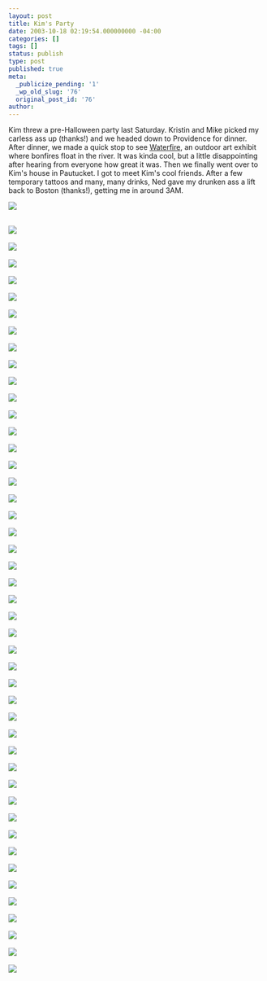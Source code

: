 ```yaml
---
layout: post
title: Kim's Party
date: 2003-10-18 02:19:54.000000000 -04:00
categories: []
tags: []
status: publish
type: post
published: true
meta:
  _publicize_pending: '1'
  _wp_old_slug: '76'
  original_post_id: '76'
author: 
---
```

Kim threw a pre-Halloween party last Saturday.  Kristin and Mike picked my carless ass up (thanks!) and we headed down to Providence for dinner.  After dinner, we made a quick stop to see <a href="http://www.waterfire.com/">Waterfire</a>, an outdoor art exhibit where bonfires float in the river.  It was kinda cool, but a little disappointing after hearing from everyone how great it was.  Then we finally went over to Kim's house in Pautucket.  I got to meet Kim's cool friends.  After a few temporary tattoos and many, many drinks, Ned gave my drunken ass a lift back to Boston (thanks!), getting me in around 3AM.

<a href="/albums/rhodeisland/DCP_3537.JPG"><img src="/albums/rhodeisland/thumbnails/DCP_3537.JPG" /></a><br /><br />
<!--more-->
<a href="/albums/rhodeisland/DCP_3525.JPG"><img src="/albums/rhodeisland/thumbnails/DCP_3525.JPG" /></a><br /><br />
<a href="/albums/rhodeisland/DCP_3531.JPG"><img src="/albums/rhodeisland/thumbnails/DCP_3531.JPG" /></a><br /><br />
<a href="/albums/rhodeisland/DCP_3533.JPG"><img src="/albums/rhodeisland/thumbnails/DCP_3533.JPG" /></a><br /><br />
<a href="/albums/rhodeisland/DCP_3534.JPG"><img src="/albums/rhodeisland/thumbnails/DCP_3534.JPG" /></a><br /><br />
<a href="/albums/rhodeisland/DCP_3535.JPG"><img src="/albums/rhodeisland/thumbnails/DCP_3535.JPG" /></a><br /><br />
<a href="/albums/rhodeisland/DCP_3538.JPG"><img src="/albums/rhodeisland/thumbnails/DCP_3538.JPG" /></a><br /><br />
<a href="/albums/rhodeisland/DCP_3539.JPG"><img src="/albums/rhodeisland/thumbnails/DCP_3539.JPG" /></a><br /><br />
<a href="/albums/rhodeisland/DCP_3542.JPG"><img src="/albums/rhodeisland/thumbnails/DCP_3542.JPG" /></a><br /><br />
<a href="/albums/rhodeisland/DCP_3543.JPG"><img src="/albums/rhodeisland/thumbnails/DCP_3543.JPG" /></a><br /><br />
<a href="/albums/rhodeisland/DCP_3545.JPG"><img src="/albums/rhodeisland/thumbnails/DCP_3545.JPG" /></a><br /><br />
<a href="/albums/rhodeisland/DCP_3546.JPG"><img src="/albums/rhodeisland/thumbnails/DCP_3546.JPG" /></a><br /><br />
<a href="/albums/rhodeisland/DCP_3548.JPG"><img src="/albums/rhodeisland/thumbnails/DCP_3548.JPG" /></a><br /><br />
<a href="/albums/rhodeisland/DCP_3549.JPG"><img src="/albums/rhodeisland/thumbnails/DCP_3549.JPG" /></a><br /><br />
<a href="/albums/rhodeisland/DCP_3551.JPG"><img src="/albums/rhodeisland/thumbnails/DCP_3551.JPG" /></a><br /><br />
<a href="/albums/rhodeisland/DCP_3553.JPG"><img src="/albums/rhodeisland/thumbnails/DCP_3553.JPG" /></a><br /><br />
<a href="/albums/rhodeisland/DCP_3554.JPG"><img src="/albums/rhodeisland/thumbnails/DCP_3554.JPG" /></a><br /><br />
<a href="/albums/rhodeisland/DCP_3555.JPG"><img src="/albums/rhodeisland/thumbnails/DCP_3555.JPG" /></a><br /><br />
<a href="/albums/rhodeisland/DCP_3556.JPG"><img src="/albums/rhodeisland/thumbnails/DCP_3556.JPG" /></a><br /><br />
<a href="/albums/rhodeisland/DCP_3557.JPG"><img src="/albums/rhodeisland/thumbnails/DCP_3557.JPG" /></a><br /><br />
<a href="/albums/rhodeisland/DCP_3558.JPG"><img src="/albums/rhodeisland/thumbnails/DCP_3558.JPG" /></a><br /><br />
<a href="/albums/rhodeisland/DCP_3559.JPG"><img src="/albums/rhodeisland/thumbnails/DCP_3559.JPG" /></a><br /><br />
<a href="/albums/rhodeisland/DCP_3561.JPG"><img src="/albums/rhodeisland/thumbnails/DCP_3561.JPG" /></a><br /><br />
<a href="/albums/rhodeisland/DCP_3562.JPG"><img src="/albums/rhodeisland/thumbnails/DCP_3562.JPG" /></a><br /><br />
<a href="/albums/rhodeisland/DCP_3563.JPG"><img src="/albums/rhodeisland/thumbnails/DCP_3563.JPG" /></a><br /><br />
<a href="/albums/rhodeisland/DCP_3564.JPG"><img src="/albums/rhodeisland/thumbnails/DCP_3564.JPG" /></a><br /><br />
<a href="/albums/rhodeisland/DCP_3565.JPG"><img src="/albums/rhodeisland/thumbnails/DCP_3565.JPG" /></a><br /><br />
<a href="/albums/rhodeisland/DCP_3566.JPG"><img src="/albums/rhodeisland/thumbnails/DCP_3566.JPG" /></a><br /><br />
<a href="/albums/rhodeisland/DCP_3568.JPG"><img src="/albums/rhodeisland/thumbnails/DCP_3568.JPG" /></a><br /><br />
<a href="/albums/rhodeisland/DCP_3569.JPG"><img src="/albums/rhodeisland/thumbnails/DCP_3569.JPG" /></a><br /><br />
<a href="/albums/rhodeisland/DCP_3570.JPG"><img src="/albums/rhodeisland/thumbnails/DCP_3570.JPG" /></a><br /><br />
<a href="/albums/rhodeisland/DCP_3572.JPG"><img src="/albums/rhodeisland/thumbnails/DCP_3572.JPG" /></a><br /><br />
<a href="/albums/rhodeisland/DCP_3574.JPG"><img src="/albums/rhodeisland/thumbnails/DCP_3574.JPG" /></a><br /><br />
<a href="/albums/rhodeisland/DCP_3575.JPG"><img src="/albums/rhodeisland/thumbnails/DCP_3575.JPG" /></a><br /><br />
<a href="/albums/rhodeisland/DCP_3576.JPG"><img src="/albums/rhodeisland/thumbnails/DCP_3576.JPG" /></a><br /><br />
<a href="/albums/rhodeisland/DCP_3578.JPG"><img src="/albums/rhodeisland/thumbnails/DCP_3578.JPG" /></a><br /><br />
<a href="/albums/rhodeisland/DCP_3579.JPG"><img src="/albums/rhodeisland/thumbnails/DCP_3579.JPG" /></a><br /><br />
<a href="/albums/rhodeisland/DCP_3580.JPG"><img src="/albums/rhodeisland/thumbnails/DCP_3580.JPG" /></a><br /><br />
<a href="/albums/rhodeisland/DCP_3581.JPG"><img src="/albums/rhodeisland/thumbnails/DCP_3581.JPG" /></a><br /><br />
<a href="/albums/rhodeisland/DCP_3582.JPG"><img src="/albums/rhodeisland/thumbnails/DCP_3582.JPG" /></a><br /><br />
<a href="/albums/rhodeisland/DCP_3584.JPG"><img src="/albums/rhodeisland/thumbnails/DCP_3584.JPG" /></a><br /><br />
<a href="/albums/rhodeisland/DCP_3587.JPG"><img src="/albums/rhodeisland/thumbnails/DCP_3587.JPG" /></a><br /><br />
<a href="/albums/rhodeisland/DCP_3589.JPG"><img src="/albums/rhodeisland/thumbnails/DCP_3589.JPG" /></a><br /><br />
<a href="/albums/rhodeisland/DCP_3594.JPG"><img src="/albums/rhodeisland/thumbnails/DCP_3594.JPG" /></a><br /><br />
<a href="/albums/rhodeisland/DCP_3595.JPG"><img src="/albums/rhodeisland/thumbnails/DCP_3595.JPG" /></a><br /><br />
<a href="/albums/rhodeisland/DCP_3596.JPG"><img src="/albums/rhodeisland/thumbnails/DCP_3596.JPG" /></a><br /><br />
